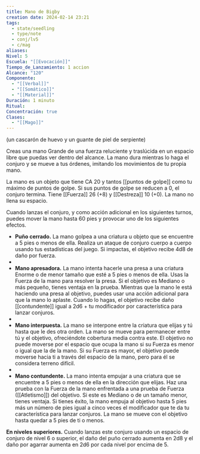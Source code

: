 ```yaml
---
title: Mano de Bigby
creation date: 2024-02-14 23:21
tags:
  - state/seedling
  - type/note
  - conj/lv5
  - c/mag
aliases: 
Nivel: 5
Escuela: "[[Evocación]]"
Tiempo_de_Lanzamiento: 1 accion
Alcance: "120"
Componente:
  - "[[Verbal]]"
  - "[[Somático]]"
  - "[[Material]]"
Duración: 1 minuto
Ritual: 
Concentración: true
Clases:
  - "[[Mago]]"
---
```

(un cascarón de huevo y un guante de piel de serpiente)

Creas una mano Grande de una fuerza reluciente y traslúcida en un espacio libre que puedas ver dentro del alcance. La mano dura mientras lo haga el conjuro y se mueve a tus órdenes, imitando los movimientos de tu propia mano.

La mano es un objeto que tiene CA 20 y tantos [[puntos de golpe]] como tu máximo de puntos de golpe. Si sus puntos de golpe se reducen a 0, el conjuro termina. Tiene [[Fuerza]] 26 (+8) y [[Destreza]] 10 (+0). La mano no llena su espacio.

Cuando lanzas el conjuro, y como acción adicional en los siguientes turnos, puedes mover la mano hasta 60 pies y provocar uno de los siguientes efectos.

- **Puño cerrado.** La mano golpea a una criatura u objeto que se encuentre a 5 pies o menos de ella. Realiza un ataque de conjuro cuerpo a cuerpo usando tus estadísticas del juego. Si impactas, el objetivo recibe 4d8 de daño por fuerza.
- 
- **Mano apresadora.** La mano intenta hacerle una presa a una criatura Enorme o de menor tamaño que esté a 5 pies o menos de ella. Usas la Fuerza de la mano para resolver la presa. Si el objetivo es Mediano o más pequeño, tienes ventaja en la prueba. Mientras que la mano le está haciendo una presa al objetivo, puedes usar una acción adicional para que la mano lo aplaste. Cuando lo hagas, el objetivo recibe daño [[contundente]] igual a 2d6 + tu modificador por característica para lanzar conjuros.
- 
- **Mano interpuesta.** La mano se interpone entre la criatura que elijas y tú hasta que le des otra orden. La mano se mueve para permanecer entre tú y el objetivo, ofreciéndote cobertura media contra este. El objetivo no puede moverse por el espacio que ocupa la mano si su Fuerza es menor o igual que la de la mano. Si su Fuerza es mayor, el objetivo puede moverse hacia ti a través del espacio de la mano, pero para él se considera terreno difícil.
- 
- **Mano contundente.** La mano intenta empujar a una criatura que se encuentre a 5 pies o menos de ella en la dirección que elijas. Haz una prueba con la Fuerza de la mano enfrentada a una prueba de Fuerza ([[Atletismo]]) del objetivo. Si este es Mediano o de un tamaño menor, tienes ventaja. Si tienes éxito, la mano empuja al objetivo hasta 5 pies más un número de pies igual a cinco veces el modificador que te da tu característica para lanzar conjuros. La mano se mueve con el objetivo hasta quedar a 5 pies de ti o menos.

**En niveles superiores.** Cuando lanzas este conjuro usando un espacio de conjuro de nivel 6 o superior, el daño del puño cerrado aumenta en 2d8 y el daño por agarrar aumenta en 2d6 por cada nivel por encima de 5.